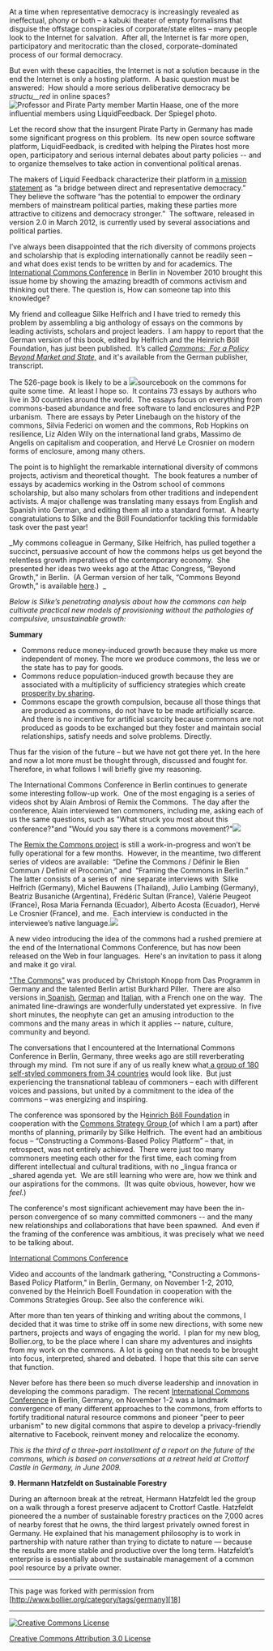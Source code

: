 

At a time when representative democracy is increasingly revealed as ineffectual, 
phony or both – a kabuki theater of empty formalisms that disguise the offstage 
conspiracies of corporate/state elites – many people look to the Internet for 
salvation.  After all, the Internet is far more open, participatory and meritocratic 
than the closed, corporate-dominated process of our formal democracy. 

But even with these capacities, the Internet is not a solution because in the 
end the Internet is only a hosting platform.  A basic question must be answered:  
How should a more serious deliberative democracy be _structu__red_ in online 
spaces? ![][1]

Let the record show that the insurgent Pirate Party in Germany has made some 
significant progress on this problem.  Its new open source software platform, 
LiquidFeedback, is credited with helping the Pirates host more open, participatory 
and serious internal debates about party policies -- and to organize themselves 
to take action in conventional political arenas. 

The makers of Liquid Feedback characterize their platform in [a mission statement][2] 
as “a bridge between direct and representative democracy.”  They believe the 
software “has the potential to empower the ordinary members of mainstream political 
parties, making these parties more attractive to citizens and democracy stronger.”  
The software, released in version 2.0 in March 2012, is currently used by several 
associations and political parties. 

I’ve always been disappointed that the rich diversity of commons projects and 
scholarship that is exploding internationally cannot be readily seen – and 
what does exist tends to be written by and for academics. The [International 
Commons Conference][3] in Berlin in November 2010 brought this issue home by 
showing the amazing breadth of commons activism and thinking out there. The 
question is, How can someone tap into this knowledge? 

My friend and colleague Silke Helfrich and I have tried to remedy this problem 
by assembling a big anthology of essays on the commons by leading activists, 
scholars and project leaders.  I am happy to report that the German version 
of this book, edited by Helfrich and the Heinrich Böll Foundation, has just 
been published.  It’s called _[Commons:  For a Policy Beyond Market and State,][4]_ 
and it's available from the German publisher, transcript. 

The 526-page book is likely to be a ![][5]sourcebook on the commons for quite 
some time.  At least I hope so.  It contains 73 essays by authors who live 
in 30 countries around the world.  The essays focus on everything from commons-based 
abundance and free software to land enclosures and P2P urbanism.  There are 
essays by Peter Linebaugh on the history of the commons, Silvia Federici on 
women and the commons, Rob Hopkins on resilience, Liz Alden Wily on the international 
land grabs, Massimo de Angelis on capitalism and cooperation, and Hervé Le 
Crosnier on modern forms of enclosure, among many others. 

The point is to highlight the remarkable international diversity of commons 
projects, activism and theoretical thought.  The book features a number of 
essays by academics working in the Ostrom school of commons scholarship, but 
also many scholars from other traditions and independent activists. A major 
challenge was translating many essays from English and Spanish into German, 
and editing them all into a standard format.  A hearty congratulations to Silke 
and the Böll Foundationfor tackling this formidable task over the past year! 

_My commons colleague in Germany, Silke Helfrich, has pulled together a succinct, 
persuasive account of how the commons helps us get beyond the relentless growth 
imperatives of the contemporary economy.  She presented her ideas two weeks 
ago at the Attac Congress, “Beyond Growth,” in Berlin.  (A German version of 
her talk, “Commons Beyond Growth,” is available [here][6].)  _

_Below is Silke’s penetrating analysis about how the commons can help cultivate 
practical new models of provisioning without the pathologies of compulsive, 
unsustainable growth:_

**Summary**

* Commons reduce money-induced growth because they make us more independent of money. The more we produce commons, the less we or the state has to pay for goods.
* Commons reduce population-induced growth because they are associated with a multiplicity of sufficiency strategies which create [prosperity by sharing][7].
* Commons escape the growth compulsion, because all those things that are produced as commons, do not have to be made artificially scarce. And there is no incentive for artificial scarcity because commons are not produced as goods to be exchanged but they foster and maintain social relationships, satisfy needs and solve problems. Directly.

Thus far the vision of the future – but we have not got there yet. In the here 
and now a lot more must be thought through, discussed and fought for. Therefore, 
in what follows I will briefly give my reasoning.

The International Commons Conference in Berlin continues to generate some interesting 
follow-up work.  One of the most engaging is a series of videos shot by Alain 
Ambrosi of Remix the Commons.  The day after the conference, Alain interviewed 
ten commoners, including me, asking each of us the same questions, such as 
"What struck you most about this conference?"and "Would you say there is a 
commons movement?"![][8]

The [Remix the Commons project][9] is still a work-in-progress and won’t be 
fully operational for a few months.  However, in the meantime, two different 
series of videos are available:  “Define the Commons / Définir le Bien Commun 
/ Definir el Procomùn,” and  “Framing the Commons in Berlin.”  The latter consists 
of a series of  nine separate interviews with  Silke Helfrich (Germany), Michel 
Bauwens (Thailand), Julio Lambing (Germany), Beatriz Busaniche (Argentina), 
Frédéric Sultan (France), Valérie Peugeot (France), Rosa Maria Fernanda (Ecuador), 
Alberto Acosta (Ecuador), Hervé Le Crosnier (France), and me.  Each interview 
is conducted in the interviewee’s native language.![][10]

A new video introducing the idea of the commons had a rushed premiere at the 
end of the International Commons Conference, but has now been released on the 
Web in four languages.  Here's an invitation to pass it along and make it go 
viral.

["The Commons"][11] was produced by Christoph Knopp from Das Programm in Germany 
and the talented Berlin artist Burkhard Piller.  There are also versions in[ 
Spanish][12], [German][13] and [Italian][14], with a French one on the way.  
The animated line-drawings are wonderfully understated yet expressive.  In 
five short minutes, the neophyte can get an amusing introduction to the commons 
and the many areas in which it applies -- nature, culture, community and beyond.  

The conversations that I encountered at the International Commons Conference 
in Berlin, Germany, three weeks ago are still reverberating through my mind.  
I’m not sure if any of us really knew what[ a group of 180 self-styled commoners 
from 34 countries][15] would look like.  But just experiencing the transnational 
tableau of commoners – each with different voices and passions, but united 
by a commitment to the idea of the commons – was energizing and inspiring.  

The conference was sponsored by the H[einrich Böll Foundation][16] in cooperation 
with the [Commons Strategy Group ][17](of which I am a part) after months of 
planning, primarily by Silke Helfrich.  The event had an ambitious focus – 
“Constructing a Commons-Based Policy Platform” – that, in retrospect, was not 
entirely achieved.  There were just too many commoners meeting each other for 
the first time, each coming from different intellectual and cultural traditions, 
with no _lingua franca or _shared agenda yet.  We are still learning who were 
are, how we think and our aspirations for the commons.  (It was quite obvious, 
however, how we _feel._)

The conference's most significant achievement may have been the in-person convergence 
of so many committed commoners -- and the many new relationships and collaborations 
that have been spawned.  And even if the framing of the conference was ambitious, 
it was precisely what we need to be talking about.  

[International Commons Conference][3]        

 Video and accounts of the landmark gathering, "Constructing a Commons-Based 
Policy Platform," in Berlin, Germany, on November 1-2, 2010, convened by the 
Heinrich Boell Foundation in cooperation with the Commons Strategies Group. 
See also the conference wiki. 

After more than ten years of thinking and writing about the commons, I decided 
that it was time to strike off in some new directions, with some new partners, 
projects and ways of engaging the world.  I plan for my new blog, Bollier.org, 
to be the place where I can share my adventures and insights from my work on 
the commons.  A lot is going on that needs to be brought into focus, interpreted, 
shared and debated.  I hope that this site can serve that function.

Never before has there been so much diverse leadership and innovation in developing 
the commons paradigm.  The recent [International Commons Conference][3] in 
Berlin, Germany, on November 1-2 was a landmark convergence of many different 
approaches to the commons, from efforts to fortify traditional natural resource 
commons and pioneer "peer to peer urbanism" to new digital commons that aspire 
to develop a privacy-friendly alternative to Facebook, reinvent money and relocalize 
the economy.

_This is the third of a three-part installment of a report on the future of 
the commons, which is based on conversations at a retreat held at Crottorf 
Castle in Germany, in June 2009._

**9. Hermann Hatzfeldt on Sustainable Forestry**

During an afternoon break at the retreat, Hermann Hatzfeldt led the group on 
a walk through a forest preserve adjacent to Crottorf Castle. Hatzfeldt pioneered 
the a number of sustainable forestry practices on the 7,000 acres of nearby 
forest that he owns, the third largest privately owned forest in Germany. He 
explained that his management philosophy is to work in partnership with nature 
rather than trying to dictate to nature — because the results are more stable 
and productive over the long term. Hatzfeldt’s enterprise is essentially about 
the sustainable management of a common pool resource by a private owner.

----

This page was forked with permission from [http://www.bollier.org/category/tags/germany][18]

----

[![Creative Commons License][19]][20]

[Creative Commons Attribution 3.0 License][20]

[1]: http://www.bollier.org/sites/default/files/resize/u6/Screen%20shot%202012-05-07%20at%202.01.27%20PM_0-350x360.png (Professor and Pirate Party member Martin Haase, one of the more influential members using LiquidFeedback.  Der Spiegel photo.)
[2]: http://liquidfeedback.org/mission
[3]: http://www.boell.de/economysocial/economy/economy-commons-10451.html
[4]: http://www.transcript-verlag.de/ts2036/ts2036.php
[5]: http://bollier.org/sites/default/files/resize/u6/Screen%20shot%202012-04-30%20at%2012.20.41%20PM-350x534.png
[6]: http://commonsblog.wordpress.com/2011/05/23/commons-jenseits-des-wachstums/
[7]: http://www.google.de/url?sa=t&source=web&cd=3&ved=0CDAQFjAC&url=http://www.boell.de/downloads/20101029_Commons_Prosperity_by_Sharing.pdf&rct=j&q=Commons%20prosperity%20by%20Sharing&ei=sZXkTeHjIY3Tsga176GIBg&usg=AFQjCNGKdtVqRC7XWwlPdt3Y-cEqUe3VzQ&cad=rja
[8]: http://www.vimeo.com/user5449180/videos
[9]: http://remixthecommons.org
[10]: http://bollier.org/sites/default/files/resize/u6/Picture%203_2-300x300.png
[11]: http://www.youtube.com/watch?v=otmrkhEFSZM
[12]: http://www.youtube.com/watch?v=4Dg6f1F98LI
[13]: http://www.youtube.com/watch?v=OMfVtaIxAjA
[14]: http://www.youtube.com/watch?v=WT6vbAu_UjI
[15]: http://p2pfoundation.net/Berlin_Commons_Conference/Participants
[16]: http://www.boll.org
[17]: http://www.commonsstrategies.org
[18]: http://www.bollier.org/category/tags/germany
[19]: /sites/all/themes/bollier/images/88x31.png
[20]: http://creativecommons.org/licenses/by/3.0/us/